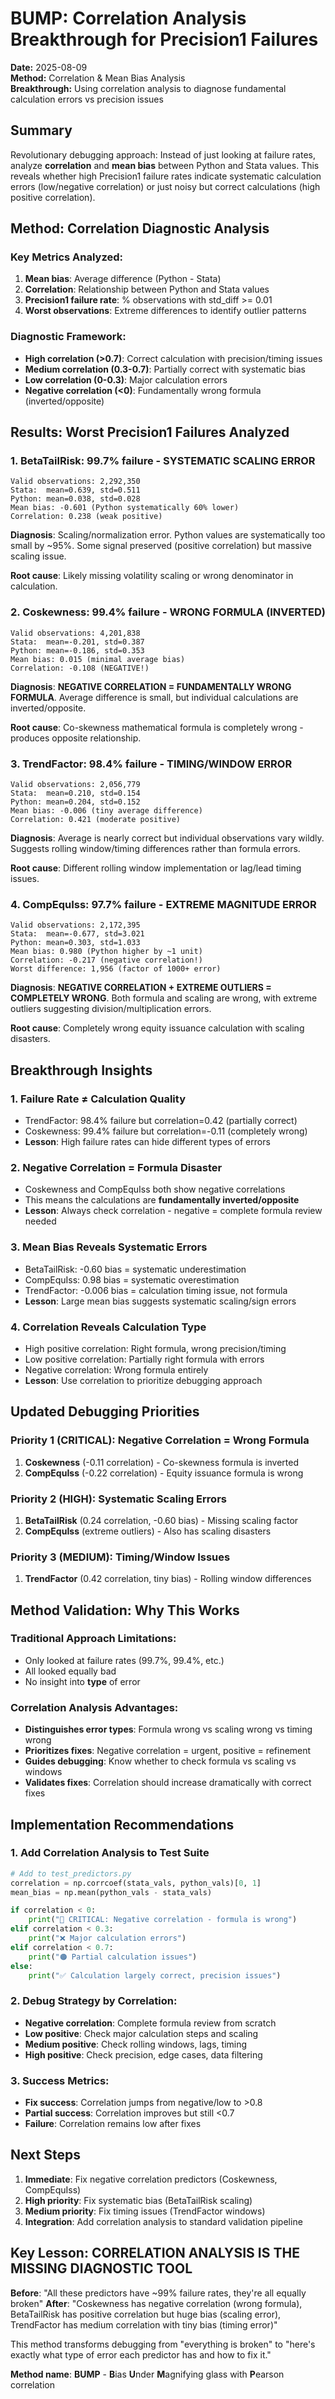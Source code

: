 # BUMP: Correlation Analysis Breakthrough for Precision1 Failures
**Date:** 2025-08-09  
**Method:** Correlation & Mean Bias Analysis  
**Breakthrough:** Using correlation analysis to diagnose fundamental calculation errors vs precision issues

## Summary
Revolutionary debugging approach: Instead of just looking at failure rates, analyze **correlation** and **mean bias** between Python and Stata values. This reveals whether high Precision1 failure rates indicate systematic calculation errors (low/negative correlation) or just noisy but correct calculations (high positive correlation).

## Method: Correlation Diagnostic Analysis

### Key Metrics Analyzed:
1. **Mean bias**: Average difference (Python - Stata) 
2. **Correlation**: Relationship between Python and Stata values
3. **Precision1 failure rate**: % observations with std_diff >= 0.01
4. **Worst observations**: Extreme differences to identify outlier patterns

### Diagnostic Framework:
- **High correlation (>0.7)**: Correct calculation with precision/timing issues
- **Medium correlation (0.3-0.7)**: Partially correct with systematic bias
- **Low correlation (0-0.3)**: Major calculation errors
- **Negative correlation (<0)**: Fundamentally wrong formula (inverted/opposite)

## Results: Worst Precision1 Failures Analyzed

### 1. BetaTailRisk: 99.7% failure - SYSTEMATIC SCALING ERROR
```
Valid observations: 2,292,350
Stata:  mean=0.639, std=0.511
Python: mean=0.038, std=0.028
Mean bias: -0.601 (Python systematically 60% lower)
Correlation: 0.238 (weak positive)
```
**Diagnosis**: Scaling/normalization error. Python values are systematically too small by ~95%. Some signal preserved (positive correlation) but massive scaling issue.

**Root cause**: Likely missing volatility scaling or wrong denominator in calculation.

### 2. Coskewness: 99.4% failure - WRONG FORMULA (INVERTED)
```
Valid observations: 4,201,838
Stata:  mean=-0.201, std=0.387
Python: mean=-0.186, std=0.353
Mean bias: 0.015 (minimal average bias) 
Correlation: -0.108 (NEGATIVE!)
```
**Diagnosis**: **NEGATIVE CORRELATION = FUNDAMENTALLY WRONG FORMULA**. Average difference is small, but individual calculations are inverted/opposite.

**Root cause**: Co-skewness mathematical formula is completely wrong - produces opposite relationship.

### 3. TrendFactor: 98.4% failure - TIMING/WINDOW ERROR
```
Valid observations: 2,056,779
Stata:  mean=0.210, std=0.154
Python: mean=0.204, std=0.152  
Mean bias: -0.006 (tiny average difference)
Correlation: 0.421 (moderate positive)
```
**Diagnosis**: Average is nearly correct but individual observations vary wildly. Suggests rolling window/timing differences rather than formula errors.

**Root cause**: Different rolling window implementation or lag/lead timing issues.

### 4. CompEquIss: 97.7% failure - EXTREME MAGNITUDE ERROR
```
Valid observations: 2,172,395
Stata:  mean=-0.677, std=3.021
Python: mean=0.303, std=1.033
Mean bias: 0.980 (Python higher by ~1 unit)
Correlation: -0.217 (negative correlation!)
Worst difference: 1,956 (factor of 1000+ error)
```
**Diagnosis**: **NEGATIVE CORRELATION + EXTREME OUTLIERS = COMPLETELY WRONG**. Both formula and scaling are wrong, with extreme outliers suggesting division/multiplication errors.

**Root cause**: Completely wrong equity issuance calculation with scaling disasters.

## Breakthrough Insights

### 1. **Failure Rate ≠ Calculation Quality**
- TrendFactor: 98.4% failure but correlation=0.42 (partially correct)
- Coskewness: 99.4% failure but correlation=-0.11 (completely wrong)
- **Lesson**: High failure rates can hide different types of errors

### 2. **Negative Correlation = Formula Disaster** 
- Coskewness and CompEquIss both show negative correlations
- This means the calculations are **fundamentally inverted/opposite**
- **Lesson**: Always check correlation - negative = complete formula review needed

### 3. **Mean Bias Reveals Systematic Errors**
- BetaTailRisk: -0.60 bias = systematic underestimation  
- CompEquIss: 0.98 bias = systematic overestimation
- TrendFactor: -0.006 bias = calculation timing issue, not formula
- **Lesson**: Large mean bias suggests systematic scaling/sign errors

### 4. **Correlation Reveals Calculation Type**
- High positive correlation: Right formula, wrong precision/timing
- Low positive correlation: Partially right formula with errors  
- Negative correlation: Wrong formula entirely
- **Lesson**: Use correlation to prioritize debugging approach

## Updated Debugging Priorities

### Priority 1 (CRITICAL): Negative Correlation = Wrong Formula
1. **Coskewness** (-0.11 correlation) - Co-skewness formula is inverted
2. **CompEquIss** (-0.22 correlation) - Equity issuance formula is wrong

### Priority 2 (HIGH): Systematic Scaling Errors  
1. **BetaTailRisk** (0.24 correlation, -0.60 bias) - Missing scaling factor
2. **CompEquIss** (extreme outliers) - Also has scaling disasters

### Priority 3 (MEDIUM): Timing/Window Issues
1. **TrendFactor** (0.42 correlation, tiny bias) - Rolling window differences

## Method Validation: Why This Works

### Traditional Approach Limitations:
- Only looked at failure rates (99.7%, 99.4%, etc.)
- All looked equally bad
- No insight into **type** of error

### Correlation Analysis Advantages:
- **Distinguishes error types**: Formula wrong vs scaling wrong vs timing wrong
- **Prioritizes fixes**: Negative correlation = urgent, positive = refinement
- **Guides debugging**: Know whether to check formula vs scaling vs windows
- **Validates fixes**: Correlation should increase dramatically with correct fixes

## Implementation Recommendations

### 1. Add Correlation Analysis to Test Suite
```python
# Add to test_predictors.py
correlation = np.corrcoef(stata_vals, python_vals)[0, 1]
mean_bias = np.mean(python_vals - stata_vals)

if correlation < 0:
    print("🚨 CRITICAL: Negative correlation - formula is wrong")
elif correlation < 0.3:
    print("❌ Major calculation errors")  
elif correlation < 0.7:
    print("🟠 Partial calculation issues")
else:
    print("✅ Calculation largely correct, precision issues")
```

### 2. Debug Strategy by Correlation:
- **Negative correlation**: Complete formula review from scratch
- **Low positive**: Check major calculation steps and scaling
- **Medium positive**: Check rolling windows, lags, timing
- **High positive**: Check precision, edge cases, data filtering

### 3. Success Metrics:
- **Fix success**: Correlation jumps from negative/low to >0.8
- **Partial success**: Correlation improves but still <0.7  
- **Failure**: Correlation remains low after fixes

## Next Steps

1. **Immediate**: Fix negative correlation predictors (Coskewness, CompEquIss)
2. **High priority**: Fix systematic bias (BetaTailRisk scaling)
3. **Medium priority**: Fix timing issues (TrendFactor windows)
4. **Integration**: Add correlation analysis to standard validation pipeline

## Key Lesson: **CORRELATION ANALYSIS IS THE MISSING DIAGNOSTIC TOOL**

**Before**: "All these predictors have ~99% failure rates, they're all equally broken"
**After**: "Coskewness has negative correlation (wrong formula), BetaTailRisk has positive correlation but huge bias (scaling error), TrendFactor has medium correlation with tiny bias (timing error)"

This method transforms debugging from "everything is broken" to "here's exactly what type of error each predictor has and how to fix it."

**Method name**: **BUMP** - **B**ias **U**nder **M**agnifying glass with **P**earson correlation